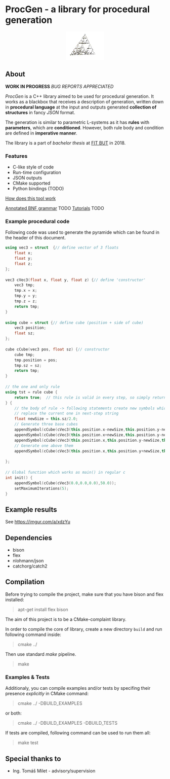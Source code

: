 ProcGen - a library for procedural generation
================================
<p align="center">
    <img width="120" height="90" src="https://github.com/Romop5/procgen/blob/master/pyramide.gif?raw=true">
</p>

## About
**WORK IN PROGRESS** *BUG REPORTS APPRECIATED*

*ProcGen* is a C++ library aimed to be used for procedural generation. It works as a blackbox that receives a description of generation, written down in **procedural language** at the input and outputs generated **collection of structures** in fancy *JSON* format.

The generation is similar to parametric L-systems as it has **rules** with **parameters**, which are **conditioned**. However, both rule body and condition are defined in **imperative manner**.

The library is a part of *bachelor thesis* at [FIT BUT](www.fit.vutbr.cz) in 2018.

### Features
* C-like style of code
* Run-time configuration 
* JSON outputs
* CMake supported
* Python bindings (TODO)

[How does this tool work](HOWDOESITWORK.md)

[Annotated BNF grammar]() TODO
[Tutorials]() TODO


### Example procedural code
Following code was used to generate the pyramide which can be found in the header of
this document.

```cpp
using vec3 = struct  {// define vector of 3 floats
    float x;
    float y;
    float z;
};

vec3 cVec3(float x, float y, float z) {// define 'constructor'
    vec3 tmp;
    tmp.x = x;
    tmp.y = y;
    tmp.z = z;
    return tmp;
}

using cube = struct {// define cube (position + side of cube)
    vec3 position;
    float sz;
};

cube cCube(vec3 pos, float sz) {// constructor
    cube tmp;
    tmp.position = pos;
    tmp.sz = sz;
    return tmp;
}

// the one and only rule
using tst = rule cube {
    return true;  // this rule is valid in every step, so simply return true
} {
    // the body of rule -> following statements create new symbols which
    // replace the current one in next-step string
    float newSize = this.sz/2.0;
    // Generate three base cubes
    appendSymbol(cCube(cVec3(this.position.x-newSize,this.position.y-newSize,this.position.z-newSize) ,newSize));
    appendSymbol(cCube(cVec3(this.position.x+newSize,this.position.y-newSize,this.position.z-newSize) ,newSize));
    appendSymbol(cCube(cVec3(this.position.x,this.position.y-newSize,this.position.z+newSize) ,newSize));
    // Generate one above them
    appendSymbol(cCube(cVec3(this.position.x,this.position.y+newSize,this.position.z) ,newSize));

};

// Global function which works as main() in regular c
int init() {
    appendSymbol(cCube(cVec3(0.0,0.0,0.0),50.0));
    setMaximumIterations(5);
}
```
## Example results
See https://imgur.com/a/xdzYu

## Dependencies
* bison
* flex
* nlohmann/json  
* catchorg/catch2

## Compilation 
Before trying to compile the project, make sure that you have bison and flex installed:

> apt-get install flex bison

The aim of this project is to be a CMake-complaint library. 

In order to compile the core of library, create a new directory `build` and run following command inside:
> cmake ../

Then use standard *make* pipeline.

> make

### Examples & Tests

Additionaly, you can compile examples and/or tests by specifing their presence *explicitly* in CMake command:

> cmake ../ -DBUILD_EXAMPLES  

or both:
> cmake ../ -DBUILD_EXAMPLES -DBUILD_TESTS

If tests are compiled, following command can be used to run them all:

> make test


## Special thanks to
* Ing. Tomáš Milet - advisory/supervision

